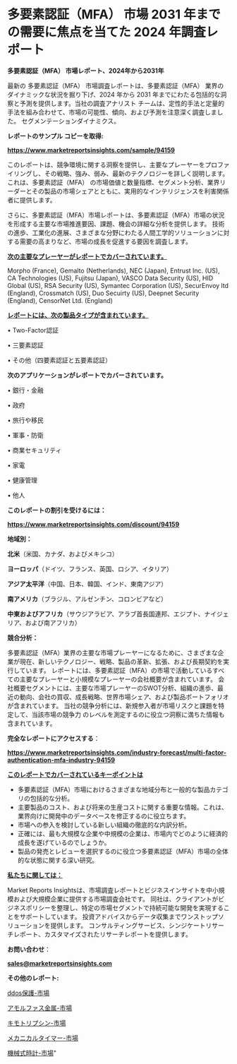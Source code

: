 # 多要素認証（MFA） 市場 2031 年までの需要に焦点を当てた 2024 年調査レポート

<strong>多要素認証（MFA） 市場レポート、2024年から2031年</strong>

最新の 多要素認証（MFA） 市場調査レポートは、多要素認証（MFA） 業界のダイナミックな状況を掘り下げ、2024 年から 2031 年までにわたる包括的な洞察と予測を提供します。当社の調査アナリスト チームは、定性的手法と定量的手法を組み合わせて、市場の可能性、傾向、および予測を注意深く調査しました。 セグメンテーションダイナミクス。



<strong>レポートのサンプル コピーを取得:</strong> <a href=https://www.marketreportsinsights.com/sample/94159>

<strong><u>https://www.marketreportsinsights.com/sample/94159</u></strong></a>

このレポートは、競争環境に関する洞察を提供し、主要なプレーヤーをプロファイリングし、その戦略、強み、弱み、最新のテクノロジーを詳しく説明します。 これは、多要素認証（MFA） の市場価値と数量指標、セグメント分析、業界リーダーとその製品の市場シェアとともに、実用的なインテリジェンスを利害関係者に提供します。

さらに、多要素認証（MFA）市場レポートは、多要素認証（MFA）市場の状況を形成する主要な市場推進要因、課題、機会の詳細な分析を提供します。 技術の進歩、工業化の進展、さまざまな分野にわたる人間工学的ソリューションに対する需要の高まりなど、市場の成長を促進する要因を調査します。



<strong><u>次の主要なプレーヤーがレポートでカバーされています。</u></strong>

Morpho (France), Gemalto (Netherlands), NEC (Japan), Entrust Inc. (US), CA Technologies (US), Fujitsu (Japan), VASCO Data Security (US), HID Global (US), RSA Security (US), Symantec Corporation (US), SecurEnvoy ltd (England), Crossmatch (US), Duo Secuirty (US), Deepnet Security (England), CensorNet Ltd. (England)



<strong><u><b>レポートには、次の製品タイプが含まれています。</b></u></strong>

• Two-Factor認証

• 三要素認証

• その他（四要素認証と五要素認証）



<strong><b>次のアプリケーションがレポートでカバーされています。</b></strong>

• 銀行・金融

• 政府

• 旅行や移民

• 軍事・防衛

• 商業セキュリティ

• 家電

• 健康管理

• 他人



<strong><b>このレポートの割引を受けるには：</b></strong><a href=https://www.marketreportsinsights.com/discount/94159>

<strong><u>https://www.marketreportsinsights.com/discount/94159</u></strong></a>



<strong>地域別：</strong>



<strong>北米</strong>（米国、カナダ、およびメキシコ）



<strong>ヨーロッパ</strong>（ドイツ、フランス、英国、ロシア、イタリア）



<strong>アジア太平洋</strong>（中国、日本、韓国、インド、東南アジア）



<strong>南アメリカ</strong>（ブラジル、アルゼンチン、コロンビアなど）



<strong>中東およびアフリカ</strong>（サウジアラビア、アラブ首長国連邦、エジプト、ナイジェリア、および南アフリカ）



<strong>競合分析：</strong>

多要素認証（MFA）業界の主要な市場プレーヤーになるために、さまざまな企業が現在、新しいテクノロジー、戦略、製品の革新、拡張、および長期契約を実行しています。 レポートには、多要素認証（MFA）の市場で活動しているすべての主要なプレーヤーと小規模なプレーヤーの会社概要が含まれています。 会社概要セグメントには、主要な市場プレーヤーのSWOT分析、組織の進歩、最近の動向、会社の買収、成長戦略、世界市場シェア、および製品ポートフォリオが含まれています。 当社の競争分析には、新規参入者が市場リスクと課題を特定して、当該市場の競争力 のレベルを測定するのに役立つ洞察に満ちた情報も含まれています。



<strong>完全なレポートにアクセスする</strong>：

<a href=https://www.marketreportsinsights.com/industry-forecast/multi-factor-authentication-mfa-industry-94159>

<strong><u>https://www.marketreportsinsights.com/industry-forecast/multi-factor-authentication-mfa-industry-94159</u></strong></a>



<strong><u><b>このレポートでカバーされているキーポイントは</b></u></strong>
<ul>
  <li>多要素認証（MFA）市場におけるさまざまな地域分布と一般的な製品カテゴリの包括的な分析。</li>
  <li>主要製品のコスト、および将来の生産コストに関する重要な情報。これは、業界向けに開発中のデータベースを修正するのに役立ちます。</li>
  <li>市場への参入を検討している新しい組織の徹底的な内訳分析。</li>
  <li>正確には、最も大規模な企業や中規模の企業は、市場内でどのように経済的成長を遂げているのでしょうか。</li>
  <li>製品の発売とレビューを選択するのに役立つ多要素認証（MFA）市場の全体的な状態に関する深い研究。</li>
</ul>


<strong><u><b>私たちに関しては：</b></u></strong>

Market Reports Insightsは、市場調査レポートとビジネスインサイトを中小規模および大規模企業に提供する市場調査会社です。 同社は、クライアントがビジネスポリシーを整理し、特定の市場セグメントで持続可能な開発を実現することをサポートしています。 投資アドバイスからデータ収集までワンストップソリューションを提供します。 コンサルティングサービス、シンジケートリサーチレポート、カスタマイズされたリサーチレポートを提供します。



<strong><b>お問い合わせ</b></strong>：

<a href=mailto:sales@marketreportsinsights.com>

<strong><u>sales@marketreportsinsights.com</u></strong></a>



<strong>その他のレポート:</strong>

<a href=https://www.linkedin.com/pulse/ddos保護-市場-2023-swot-分析と成長率-2030-consumer-connection-collective-360-lwuaf/>ddos保護-市場</a>

<a href=https://www.linkedin.com/pulse/アモルファス金属-市場-2023-競争分析と事業成長-2030-data-dive-discoveries-24-analysis-9a3rf/>アモルファス金属-市場</a>

<a href=https://www.linkedin.com/pulse/キモトリプシン-市場-2023-収益と成長ドライバー-2030-consumer-connection-collective-360-ihfef/>キモトリプシン-市場</a>

<a href=https://www.linkedin.com/pulse/メカニカルタイマー-市場-2023-収益と成長ドライバー-2030-trend-titans-360-analysis-a48hf/>メカニカルタイマー-市場</a>

<a href=https://www.linkedin.com/pulse/機械式時計-市場-2023-推進要因と成長機会-2030-consumer-connection-collective-360-ki0xf/>機械式時計-市場</a>"
